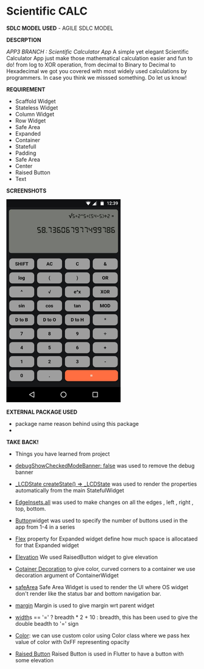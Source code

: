 # Scientific CALC
**SDLC MODEL USED**
	- AGILE SDLC MODEL

**DESCRPTION**

*APP3 BRANCH : Scientific Calculator App*
A simple yet elegant Scientific Calculator App just make those mathematical calculation easier and fun to do! from log to XOR operation, from decimal to Binary to Decimal to Hexadecimal we got you covered with most widely used calculations by programmers. In case you think we misssed something. Do let us know!  


**REQUIREMENT**

 - Scaffold Widget
 - Stateless Widget
 - Column Widget
 - Row Widget
 - Safe Area
 - Expanded
 - Container
 - Statefull
 - Padding 
 - Safe Area
 - Center
 - Raised Button 
 - Text
 
 **SCREENSHOTS**
 
 <img width="300"  height = "533" src="https://github.com/uditswaroopa/bluebirds/blob/APP3/screenshots/ui.jpg"></img>

**EXTERNAL PACKAGE USED**

 - package name
	reason behind using this package
 - 
**TAKE BACK!**

 - Things you have learned from project 
 - [debugShowCheckedModeBanner: false](https://github.com/uditswaroopa/bluebirds/blob/f49835edeb1adbd77b17256b4afb91ff90f4f6f5/lib/main.dart#L7) was used to remove the debug banner 
 - [_LCDState createState() => _LCDState](https://github.com/uditswaroopa/bluebirds/blob/6fdb755051caf207fbb9163def8b2eba42d64855/lib/display.dart#L5) was used to render the properties automatically from the main StatefulWidget
- [EdgeInsets.all]( https://github.com/uditswaroopa/bluebirds/blob/6fdb755051caf207fbb9163def8b2eba42d64855/lib/display.dart#L23) was used to make changes on all the edges , left , right , top, bottom.

- [Button](https://github.com/uditswaroopa/bluebirds/blob/6fdb755051caf207fbb9163def8b2eba42d64855/lib/button.dart#L11Buttons)widget was used to specify the number of buttons used in the app from 1-4 in a series

- <a href = "https://github.com/uditswaroopa/bluebirds/blob/3875a7a1f35e7dd15bbdc43ceb2ce7873cb2ae9f/lib/wrapper.dart#L14">Flex</a> property for Expanded widget define how much space is allocataed for that Expanded widget

- <a href = "https://github.com/uditswaroopa/bluebirds/blob/3875a7a1f35e7dd15bbdc43ceb2ce7873cb2ae9f/lib/button.dart#L21">Elevation</a> We used RaisedButton widget to give elevation 
- <a href = "https://github.com/uditswaroopa/bluebirds/blob/3875a7a1f35e7dd15bbdc43ceb2ce7873cb2ae9f/lib/display.dart#L13">Cotainer Decoration</a> to give color, curved corners to a container we use decoration argument of ContainerWidget 
 - <a href = "https://github.com/uditswaroopa/bluebirds/blob/3875a7a1f35e7dd15bbdc43ceb2ce7873cb2ae9f/lib/display.dart#L11">safeArea</a> Safe Area Widget is used to render the UI where OS widget don't render like the status bar and bottom navigation bar.
 - <a href = "https://github.com/uditswaroopa/bluebirds/blob/3875a7a1f35e7dd15bbdc43ceb2ce7873cb2ae9f/lib/display.dart#L17">margin</a> Margin is used to give margin wrt parent widget
 - [width](https://github.com/uditswaroopa/bluebirds/blob/ecd6c4b1257704154f13487297aa22b9f12187ad/lib/button.dart#L14)s == '=' ? breadth * 2 + 10 : breadth, this has been used to give the double beadth to '=' sign
 - [Color](https://github.com/uditswaroopa/bluebirds/blob/6fdb755051caf207fbb9163def8b2eba42d64855/lib/wrapper.dart#L10color(0xAF202125)): we can use custom color using Color class where we pass hex value of color with 0xFF representing opacity
 - <a href ="https://github.com/uditswaroopa/bluebirds/blob/8e3beacf2e054e0221b232b28263a0d1cc20fe30/lib/button.dart#L15">Raised Button</a> Raised Button is used in Flutter to have a button with some elevation

